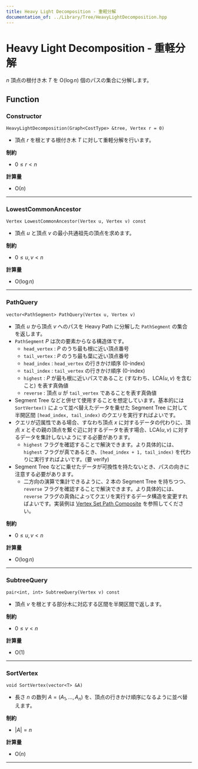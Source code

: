 ```yaml
---
title: Heavy Light Decomposition - 重軽分解
documentation_of: ../Library/Tree/HeavyLightDecomposition.hpp
---
```


# Heavy Light Decomposition - 重軽分解

$n$ 頂点の根付き木 $T$ を $\textrm{O}(\log n)$ 個のパスの集合に分解します。

## Function

### Constructor

```
HeavyLightDecomposition(Graph<CostType> &tree, Vertex r = 0)
```

- 頂点 $r$ を根とする根付き木 $T$ に対して重軽分解を行います。

**制約**

- $0 \le r \lt n$

**計算量**

- $\textrm{O}(n)$

---

### LowestCommonAncestor

```
Vertex LowestCommonAncestor(Vertex u, Vertex v) const
```

- 頂点 $u$ と頂点 $v$ の最小共通祖先の頂点を求めます。

**制約**

- $0 \le u, v \lt n$

**計算量**

- $\textrm{O}(\log n)$

---

### PathQuery

```
vector<PathSegment> PathQuery(Vertex u, Vertex v)
```

- 頂点 $u$ から頂点 $v$ へのパスを Heavy Path に分解した `PathSegment` の集合を返します。
- `PathSegment` $P$ は次の要素からなる構造体です。
    - `head_vertex` : $P$ のうち最も根に近い頂点番号
    - `tail_vertex` : $P$ のうち最も葉に近い頂点番号
    - `head_index` : `head_vertex` の行きかけ順序 (0-index)
    - `tail_index` : `tail_vertex` の行きかけ順序 (0-index)
    - `highest` : $P$ が最も根に近いパスであること (すなわち、$\textrm{LCA}(u, v)$ を含むこと) を表す真偽値
    - `reverse` : 頂点 $u$ が `tail_vertex` であることを表す真偽値
- Segment Tree などと併せて使用することを想定しています。基本的には `SortVertex()` によって並べ替えたデータを乗せた Segment Tree に対して半開区間 `[head_index, tail_index)` のクエリを実行すればよいです。
- クエリが辺属性である場合、すなわち頂点 $x$ に対するデータの代わりに、頂点 $x$ とその親の頂点を繋ぐ辺に対するデータを表す場合、$\textrm{LCA}(u, v)$ に対するデータを集計しないようにする必要があります。
    - `highest` フラグを確認することで解決できます。より具体的には、`highest` フラグが真であるとき、`[head_index + 1, tail_index)` を代わりに実行すればよいです。(要 verify)
- Segment Tree などに乗せたデータが可換性を持たないとき、パスの向きに注意する必要があります。
    - 二方向の演算で集計できるように、$2$ 本の Segment Tree を持ちつつ、`reverse` フラグを確認することで解決できます。より具体的には、`reverse` フラグの真偽によってクエリを実行するデータ構造を変更すればよいです。実装例は [Vertex Set Path Composite](https://k-yoshizawa.github.io/Procon/verify/LC-VertexSetPathComposite.test.cpp) を参照してください。

**制約**

- $0 \le u, v \lt n$

**計算量**

- $\textrm{O}(\log n)$

---

### SubtreeQuery

```
pair<int, int> SubtreeQuery(Vertex v) const
```

- 頂点 $v$ を根とする部分木に対応する区間を半開区間で返します。

**制約**

- $0 \le v \lt n$

**計算量**

- $\textrm{O}(1)$

---

### SortVertex

```
void SortVertex(vector<T> &A)
```

- 長さ $n$ の数列 $A = (A_1, \dots, A_n)$ を、頂点の行きかけ順序になるように並べ替えます。

**制約**

- $|A| = n$

**計算量**

- $\textrm{O}(n)$

---

